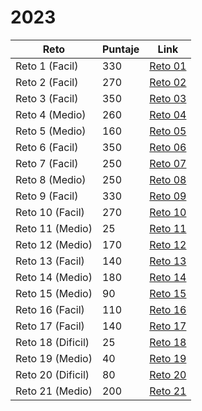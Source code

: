 # 2023

| Reto | Puntaje | Link |
|---|---|---|
|Reto 1 (Facil)| 330 |[Reto 01](https://github.com/SantiMenendez19/adventjs/tree/main/2023/challenge01)|
|Reto 2 (Facil)| 270 |[Reto 02](https://github.com/SantiMenendez19/adventjs/tree/main/2023/challenge02)|
|Reto 3 (Facil)| 350 |[Reto 03](https://github.com/SantiMenendez19/adventjs/tree/main/2023/challenge03)|
|Reto 4 (Medio)| 260 |[Reto 04](https://github.com/SantiMenendez19/adventjs/tree/main/2023/challenge04)|
|Reto 5 (Medio)| 160 |[Reto 05](https://github.com/SantiMenendez19/adventjs/tree/main/2023/challenge05)|
|Reto 6 (Facil)| 350 |[Reto 06](https://github.com/SantiMenendez19/adventjs/tree/main/2023/challenge06)|
|Reto 7 (Facil)| 250 |[Reto 07](https://github.com/SantiMenendez19/adventjs/tree/main/2023/challenge07)|
|Reto 8 (Medio)| 250 |[Reto 08](https://github.com/SantiMenendez19/adventjs/tree/main/2023/challenge08)|
|Reto 9 (Facil)| 330 |[Reto 09](https://github.com/SantiMenendez19/adventjs/tree/main/2023/challenge09)|
|Reto 10 (Facil)| 270 |[Reto 10](https://github.com/SantiMenendez19/adventjs/tree/main/2023/challenge10)|
|Reto 11 (Medio)| 25 |[Reto 11](https://github.com/SantiMenendez19/adventjs/tree/main/2023/challenge11)|
|Reto 12 (Medio)| 170 |[Reto 12](https://github.com/SantiMenendez19/adventjs/tree/main/2023/challenge12)|
|Reto 13 (Facil)| 140 |[Reto 13](https://github.com/SantiMenendez19/adventjs/tree/main/2023/challenge13)|
|Reto 14 (Medio)| 180 |[Reto 14](https://github.com/SantiMenendez19/adventjs/tree/main/2023/challenge14)|
|Reto 15 (Medio)| 90 |[Reto 15](https://github.com/SantiMenendez19/adventjs/tree/main/2023/challenge15)|
|Reto 16 (Facil)| 110 |[Reto 16](https://github.com/SantiMenendez19/adventjs/tree/main/2023/challenge16)|
|Reto 17 (Facil)| 140 |[Reto 17](https://github.com/SantiMenendez19/adventjs/tree/main/2023/challenge17)|
|Reto 18 (Dificil)| 25 |[Reto 18](https://github.com/SantiMenendez19/adventjs/tree/main/2023/challenge18)|
|Reto 19 (Medio)| 40 |[Reto 19](https://github.com/SantiMenendez19/adventjs/tree/main/2023/challenge19)|
|Reto 20 (Dificil)| 80 |[Reto 20](https://github.com/SantiMenendez19/adventjs/tree/main/2023/challenge20)|
|Reto 21 (Medio)| 200 |[Reto 21](https://github.com/SantiMenendez19/adventjs/tree/main/2023/challenge21)|
